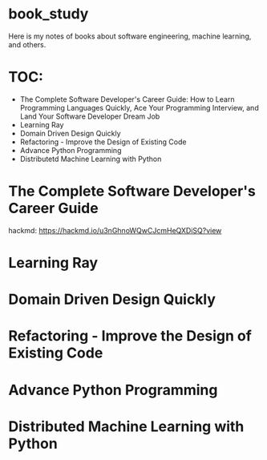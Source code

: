 # book_study

Here is my notes of books about software engineering, machine learning, and others. 

# TOC:

- The Complete Software Developer's Career Guide: How to Learn Programming Languages Quickly, Ace Your Programming Interview, and Land Your Software Developer Dream Job
- Learning Ray
- Domain Driven Design Quickly
- Refactoring - Improve the Design of Existing Code
- Advance Python Programming 
- Distributetd Machine Learning with Python

# The Complete Software Developer's Career Guide

hackmd: https://hackmd.io/u3nGhnoWQwCJcmHeQXDiSQ?view

# Learning Ray

# Domain Driven Design Quickly 

# Refactoring - Improve the Design of Existing Code 

# Advance Python Programming 

# Distributed Machine Learning with Python 


